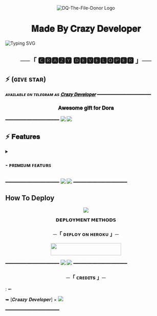 <p align="center">
  <img src="https://telegra.ph/file/33f9ac4aa091d8a397797.jpg" alt="DQ-The-File-Donor Logo">
</p>
<h1 align="center">
  𝐌𝐚𝐝𝐞 𝐁𝐲 𝐂𝐫𝐚𝐳𝐲 𝐃𝐞𝐯𝐞𝐥𝐨𝐩𝐞𝐫

</h1>

![Typing SVG](https://readme-typing-svg.herokuapp.com/?lines=𝑊𝑒𝑙𝑐𝑜𝑚𝑒+𝑇𝑜+𝑴𝒚-𝑾𝒐𝒓𝒍𝒅!;𝐶𝑟𝑒𝑎𝑡𝑒𝑑+𝑏𝑦+𝒄𝒓𝒂𝒛𝒚-𝒅𝒆𝒗𝒆𝒍𝒐𝒑𝒆𝒓!;𝐴+𝑠𝑖𝑚𝑝𝑙𝑒+𝑎𝑛𝑑+𝑝𝑜𝑤𝑒𝑟𝑓𝑢𝑙+𝐵𝑜𝑡!;𝐼𝑛𝑑𝑒𝑥𝑒𝑠+𝐹𝑖𝑙𝑒𝑠+𝑎𝑏𝑜𝑣𝑒+2𝐺𝐵;𝐴+𝐵𝑜𝑡+𝑤𝑖𝑡ℎ+𝑑𝑜𝑢𝑏𝑙𝑒+𝑏𝑢𝑡𝑡𝑜𝑛!;𝑆𝑡𝑎𝑟𝑡+𝑚𝑒𝑠𝑠𝑎𝑔𝑒+𝑤𝑖𝑡ℎ+𝑝𝑖𝑐!;𝐴𝑛𝑑+𝑚𝑜𝑟𝑒+𝑓𝑒𝑎𝑡𝑢𝑟𝑒𝑠!)
</p>


<h2 align="center">
    ──「 🅲🆁🅰🆉🆈 🅳🅴🆅🅴🅻🅾🅿🅴🆁 」──
  
  
</h2>


## ⚡ (ɢɪᴠᴇ sᴛᴀʀ)

_**ᴀᴠᴀɪʟᴀʙʟᴇ ᴏɴ ᴛᴇʟᴇɢʀᴀᴍ ᴀs [𝐂𝐫𝐚𝐳𝐲 𝐃𝐞𝐯𝐞𝐥𝐨𝐩𝐞𝐫](https://telegram.me/heartlesssn)**_
━━━━━━━━━━━━━━━━━━━━
<h3 align="center"> 
    𝐀𝐰𝐞𝐬𝐨𝐦𝐞 𝐠𝐢𝐟𝐭 𝐟𝐨𝐫 𝐃𝐨𝐫𝐚     
</h3>

━━━━━━━━━━━━━━━━━━━━
<img src="https://user-images.githubusercontent.com/73097560/115834477-dbab4500-a447-11eb-908a-139a6edaec5c.gif">
<img src="https://user-images.githubusercontent.com/73097560/115834477-dbab4500-a447-11eb-908a-139a6edaec5c.gif">

## ⚡ 𝐅𝐞𝐚𝐭𝐮𝐫𝐞𝐬

<details>
<summary><h3>
- <b> ᴩʀɪᴍɪᴜᴍ ꜰᴇᴀᴛᴜʀꜱ </b>
</h3></summary>

- [x] 🔥 🇳🇪🇼 🇫🇪🇦🇹🇺🇷🇪 :
    - [+] ⚡️ 𝑮𝒓𝒐𝒖𝒑 𝑴𝒂𝒏𝒂𝒈𝒎𝒆𝒏𝒕 𝑭𝒆𝒂𝒕𝒖𝒓𝒆 ⚡️
      - 🇸🇺🇵🇪🇷 🇵🇷🇪🇲🇮🇺🇲 🇷🇪🇵🇴...
    - [+] ⚡️ /𝒔𝒆𝒕_𝒔𝒉𝒐𝒓𝒕𝒏𝒆𝒓 𝑭𝒐𝒓 𝑨𝒍𝒍 𝑮𝒓𝒐𝒖𝒑𝒔 ⚡️
- [x] 𝑨𝒖𝒕𝒐 𝑭𝒊𝒍𝒕𝒆𝒓
- [x] 𝑴𝒂𝒏𝒖𝒂𝒍 𝑭𝒊𝒍𝒕𝒆𝒓
- [x] 𝑰𝑴𝑫𝑩
- [x] 𝑨𝒅𝒎𝒊𝒏 𝑪𝒐𝒎𝒎𝒂𝒏𝒅𝒔
- [x] 𝑩𝒓𝒐𝒂𝒅𝒄𝒂𝒔𝒕
- [x] 𝑰𝒏𝒅𝒆𝒙
- [x] 𝑰𝑴𝑫𝑩 𝒔𝒆𝒂𝒓𝒄𝒉
- [x] 𝑰𝒏𝒍𝒊𝒏𝒆 𝑺𝒆𝒂𝒓𝒄𝒉
- [x] 𝑹𝒂𝒏𝒅𝒐𝒎 𝒑𝒊𝒄𝒔
- [x] 𝒊𝒅𝒔 𝒂𝒏𝒅 𝑼𝒔𝒆𝒓 𝒊𝒏𝒇𝒐 
- [x] 𝑺𝒕𝒂𝒕𝒔, 𝑼𝒔𝒆𝒓𝒔, 𝑪𝒉𝒂𝒕𝒔,𝑳𝒆𝒂𝒗𝒆, 𝑫𝒊𝒔𝒂𝒃𝒍𝒆, 𝑪𝒉𝒂𝒏𝒏𝒆𝒍
- [x] 𝑺𝒑𝒆𝒍𝒍𝒊𝒏𝒈 𝑪𝒉𝒆𝒄𝒌 𝑭𝒆𝒂𝒕𝒖𝒓𝒆
- [x] 𝑭𝒊𝒍𝒆 𝑺𝒕𝒐𝒓𝒆












━━━━━━━━━━━━━━━━━━━━



<img src="https://user-images.githubusercontent.com/73097560/115834477-dbab4500-a447-11eb-908a-139a6edaec5c.gif">
<img src="https://user-images.githubusercontent.com/73097560/115834477-dbab4500-a447-11eb-908a-139a6edaec5c.gif">





<h2 align="center"> 
   ⇝ ᴍᴀɪɴ ᴠᴇʀs  ⇜
</h2>

```
API_ID =  ɢᴇᴛ ᴛʜɪs ᴠᴀʟᴜᴇ ғʀᴏᴍ my.telegram.org/apps
API_HASH =  ɢᴇᴛ ᴛʜɪs ᴠᴀʟᴜᴇ ғʀᴏᴍ my.telegram.org/apps
LOG_CHANNEL =  ʏᴏᴜʀ ɢʀᴏᴜᴘ/ᴄʜᴀɴɴᴇʟ ɪᴅ  -100..
DATABASE_URL =  ɢᴇᴛ ᴏɴᴇ ғʀᴏᴍ https://customer.elephantsql.com/login
BOT_TOKEN =  ʏᴏᴜʀ ʙᴏᴛ ᴛᴏᴋᴇɴ. ɢᴇᴛ ᴏɴᴇ ғʀᴏᴍ @BotFather
ADMINS =  sᴛᴀʀᴛ @MissRose_bot & ᴛʏᴘᴇ /id 
```



</details>





━━━━━━━━━━━━━━━━━━━━
<img src="https://user-images.githubusercontent.com/73097560/115834477-dbab4500-a447-11eb-908a-139a6edaec5c.gif">
<img src="https://user-images.githubusercontent.com/73097560/115834477-dbab4500-a447-11eb-908a-139a6edaec5c.gif">
━━━━━━━━━━━━━━━━━━━━
## How To Deploy

<p align="center">
<a href="https://youtu.be/rCVMMiMYywk"><img src="https://img.shields.io/badge/Watch%20Tutorial%20On%20YouTube-red.svg?logo=Youtube"></a> </a>                     
</p>

<p align="center">
<b>𝗗𝗘𝗣𝗟𝗢𝗬𝗠𝗘𝗡𝗧 𝗠𝗘𝗧𝗛𝗢𝗗𝗦</b>
</p>

<h3 align="center">
    ─「 ᴅᴇᴩʟᴏʏ ᴏɴ ʜᴇʀᴏᴋᴜ 」─
</h3>

<p align="center"><a href="https://dashboard.heroku.com/new?template=https://github.com/crazyDeveloperz/DQ-recreat-by-sn"> <img src="https://img.shields.io/badge/Deploy%20On%20Heroku-black?style=for-the-badge&logo=heroku" width="220" height="38.45"/></a></p>



━━━━━━━━━━━━━━━━━━━━
<img src="https://user-images.githubusercontent.com/73097560/115834477-dbab4500-a447-11eb-908a-139a6edaec5c.gif">
<img src="https://user-images.githubusercontent.com/73097560/115834477-dbab4500-a447-11eb-908a-139a6edaec5c.gif">
━━━━━━━━━━━━━━━━━━━━
<h3 align="center">
    ─「 ᴄʀᴇᴅɪᴛs 」─
</h3>
 : ➻

➥ [𝑪𝒓𝒂𝒂𝒛𝒚 𝑫𝒆𝒗𝒆𝒍𝒐𝒑𝒆𝒓] × <a href="https://github.com/crazyDeveloperz" alt="Abishnoi69"> <img src="https://img.shields.io/badge/𝑪𝒓𝒂𝒂𝒛𝒚 𝑫𝒆𝒗𝒆𝒍𝒐𝒑𝒆𝒓-90302f?logo=github" /></a>  

━━━━━━━━━━━━━━━━━━━━
